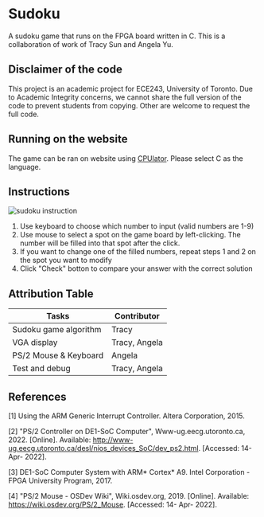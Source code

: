 # Sudoku

A sudoku game that runs on the FPGA board written in C. This is a collaboration of work of Tracy Sun and Angela Yu.

## Disclaimer of the code

This project is an academic project for ECE243, University of Toronto. Due to Academic Integrity concerns, we cannot share the full version of the code to prevent students from copying. Other are welcome to request the full code.

## Running on the website

The game can be ran on website using [CPUlator](https://cpulator.01xz.net/?sys=arm-de1soc). Please select C as the language.

## Instructions

![sudoku instruction](https://user-images.githubusercontent.com/109006994/183327357-c8969013-b33b-4b9f-9592-7144ed42ef54.jpg)

1. Use keyboard to choose which number to input (valid numbers are 1-9)
2. Use mouse to select a spot on the game board by left-clicking. The number will be filled into that spot after the click.
3. If you want to change one of the filled numbers, repeat steps 1 and 2 on the spot you want to modify
4. Click "Check" botton to compare your answer with the correct solution

## Attribution Table

|**Tasks**|**Contributor**|
| --- | --- |
|Sudoku game algorithm|Tracy|
|VGA display|Tracy, Angela|
|PS/2 Mouse & Keyboard|Angela|
|Test and debug|Tracy, Angela|

## References

[1] Using the ARM Generic Interrupt Controller. Altera Corporation, 2015. 

[2] "PS/2 Controller on DE1-SoC Computer", Www-ug.eecg.utoronto.ca, 2022. [Online]. Available: http://www-ug.eecg.utoronto.ca/desl/nios_devices_SoC/dev_ps2.html. [Accessed: 14- Apr- 2022].

[3] DE1-SoC Computer System with ARM* Cortex* A9. Intel Corporation - FPGA University Program, 2017. 

[4] "PS/2 Mouse - OSDev Wiki", Wiki.osdev.org, 2019. [Online]. Available: https://wiki.osdev.org/PS/2_Mouse. [Accessed: 14- Apr- 2022].

